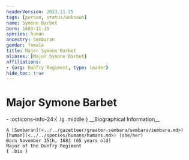 ```yaml
---
headerVersion: 2023.11.25
tags: [person, status/unknown]
name: Symone Barbet
born: 1683-11-15
species: human
ancestry: Sembaran
gender: female
title: Major Symone Barbet
aliases: [Major Symone Barbet]
affiliations:
- {org: Dunfry Regiment, type: leader}
hide_toc: true
---
```

# Major Symone Barbet
<div class="grid cards ext-narrow-margin ext-one-column" markdown>
- :octicons-info-24:{ .lg .middle } __Biographical Information__

    A [Sembaran](<../../gazetteer/greater-sembara/sembara/sembara.md>) [human](<../../species/humans/humans.md>) (she/her)  
    Born November 15th, 1683 (65 years old)  
    Major of the Dunfry Regiment  
    { .bio }

</div>



